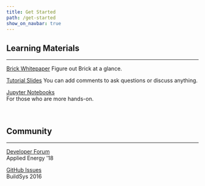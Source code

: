 ```yaml
---
title: Get Started
path: /get-started
show_on_navbar: true
---
```


## Learning Materials  
---
[Brick Whitepaper][1]
Figure out Brick at a glance.
     
[Tutorial Slides][2]
You can add comments to ask questions or discuss anything.
     
[Jupyter Notebooks][3]     
For those who are more hands-on.
   
<br></br>
## Community  
---
[Developer Forum][4]   
Applied Energy '18     
   
[GitHub Issues][5]   
BuildSys 2016   
   
[1]: https://brickschema.org/docs/Brick-Leaflet.pdf
[2]: https://docs.google.com/presentation/d/1wgT5S8fgo13cqDPx7DbygWuqAhIp4uxAenP4oDsMaVI/edit?usp=sharing  
[3]: https://github.com/BuildSysUniformMetadata/brick-tutorial-buildsys2017
[4]: https://groups.google.com/d/forum/brickschema
[5]: https://github.com/BuildSysUniformMetadata/Brick/issues